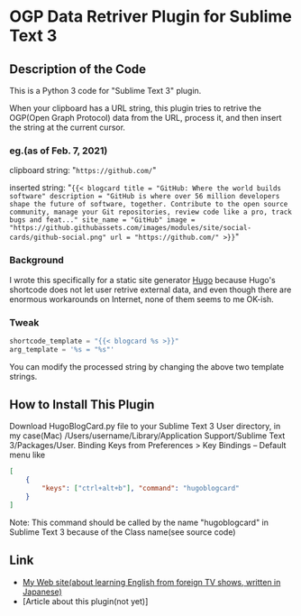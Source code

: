 # OGP Data Retriver Plugin for Sublime Text 3
## Description of the Code
This is a Python 3 code for "Sublime Text 3" plugin.

When your clipboard has a URL string, this plugin tries to retrive the OGP(Open Graph Protocol) data from the URL, process it, and then insert the string at the current cursor.

### eg.(as of Feb. 7, 2021)
clipboard string: "`https://github.com/`"

inserted string: "`{{< blogcard title = "GitHub: Where the world builds software" description = "GitHub is where over 56 million developers shape the future of software, together. Contribute to the open source community, manage your Git repositories, review code like a pro, track bugs and feat..." site_name = "GitHub" image = "https://github.githubassets.com/images/modules/site/social-cards/github-social.png" url = "https://github.com/" >}}`"

### Background
I wrote this specifically for a static site generator [Hugo](https://gohugo.io/) because Hugo's shortcode does not let user retrive external data,
and even though there are enormous workarounds on Internet, none of them seems to me OK-ish.

### Tweak
```python
shortcode_template = "{{< blogcard %s >}}"
arg_template = '%s = "%s"'
```

You can modify the processed string by changing the above two template strings.

## How to Install This Plugin
Download HugoBlogCard.py file to your Sublime Text 3 User directory, in my case(Mac) /Users/username/Library/Application Support/Sublime Text 3/Packages/User.
Binding Keys from Preferences > Key Bindings – Default menu like
```json
[
    { 
        "keys": ["ctrl+alt+b"], "command": "hugoblogcard"
    }
]
```

Note: This command should be called by the name "hugoblogcard" in Sublime Text 3 because of the Class name(see source code)

## Link
+ [My Web site(about learning English from foreign TV shows, written in Japanese)](https://www.serendipity.page/)
+ [Article about this plugin(not yet)]
